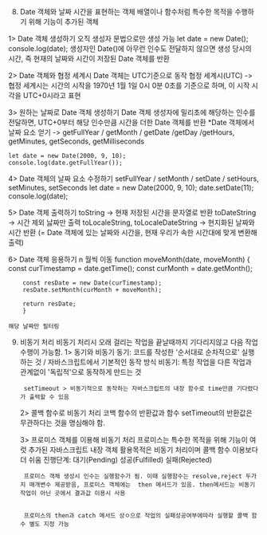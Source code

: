 8. Date 객체와 날짜
시간을 표현하는 객체
배열이나 함수처럼 특수한 목적을 수행하기 위해 기능이 추가된 객체

1> Date 객체 생성하기
    오직 생성자 문법으로만 생성 가능
    let date = new Date();
    console.log(date);
    생성자인 Date()에 아무런 인수도 전달하지 않으면 생성 당시의 시간, 즉 현재의 날짜와 시간이 저장된 Date 객체를 반환

2> Date 객체와 협정 세계시
   Date 객체는 UTC기준으로 동작
   협정 세계시(UTC) -> 협정 세계시는 시간의 시작을 1970년 1월 1일 0시 0분 0초를 기준으로 하며, 이 시작 시각을 UTC+0시라고 표현

3> 원하는 날짜로 Date 객체 생성하기
    Date 객체 생성자에 밀리초에 해당하는 인수를 전달하면, UTC+0부터 해당 인수만큼
    시간을 더한 Date 객체를 반환
    *Date 객체에서 날짜 요소 얻기 
    -> getFullYear / getMonth / getDate /getDay /getHours, getMinutes, getSeconds, getMilliseconds

    let date = new Date(2000, 9, 10);
    console.log(date.getFullYear()); 

4> Date 객체의 날짜 요소 수정하기
    setFullYear  / setMonth / setDate / setHours, setMinutes, setSeconds
    let date = new Date(2000, 9, 10);
    date.setDate(11);
    console.log(date); 

5> Date 객체 출력하기
    toString -> 현재 저장된 시간을 문자열로 반환
    toDateString -> 시간 제외 낧짜만 출력
    toLocaleString, toLocaleDateString -> 현지화된 날짜와 시간 반환 (= Date 객체에 있는 날짜와 시간을, 현재 우리가 속한 시간대에 맞게 변환해 출력)
    
6> Date 객체 응용하기
    n 월씩 이동
    function moveMonth(date, moveMonth) { 
        const curTimestamp = date.getTime(); 
        const curMonth = date.getMonth(); 

        const resDate = new Date(curTimestamp); 
        resDate.setMonth(curMonth + moveMonth); 

        return resDate;
        }
    
    해당 날짜만 필터링

9. 비동기 처리
비동기 처리시 오래 걸리는 작업을 끝날때까지 기다리지않고 다음 작업 수행이 가능함.
    1> 동기와 비동기
        동기: 코드를 작성한 '순서대로 순차적으로' 실행하는 것 / 자바스크립트에서 기본적인 동작 방식
        비동기: 특정 작업을 다른 작업과 관계없이 '독립적'으로 동작하게 만드는 것
        
        setTimeout > 비동기적으로 동작하는 자바스크립트의 내장 함수로 time만큼 기다렸다가 출력할 수 있음

    2> 콜백 함수로 비동기 처리
        코백 함수의 반환값과 함수 setTimeout의 반환값은 무관하다는 것을 명심해야 함.

    3> 프로미스 객체를 이용해 비동기 처리
        프로미스는 특수한 목적을 위해 기능이 여럿 추가된 자바스크립트 내장 객체
        활용목적은 비동기 처리이며 콜백 함수 이용보다 더 쉬움
        진행단계:
         대기(Pending)
         성공(Fulfilled)
         실패(Rejected)
        
        프로미스 객체 생성시 인수는 실행함수가 됨. 이때 실행함수는 resolve,reject 두가지 매개변수 제공받음, 프로미스 객체에는  then 메서드가 있음. then메서드는 비동기 작업이 아닌 곳에서 결과값 이용시 사용


        프로미스의 then과 catch 메서드 상ㅇ으로 작업의 실패성공여부에따라 실행할 콜백 함수 별도 지정 가능
